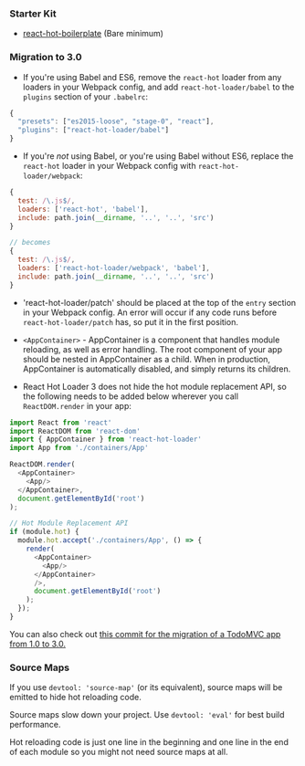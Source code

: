 ### Starter Kit
* [react-hot-boilerplate](https://github.com/gaearon/react-hot-boilerplate) (Bare minimum)

### Migration to 3.0
- If you're using Babel and ES6, remove the `react-hot` loader from any loaders in your Webpack config, and add `react-hot-loader/babel` to the `plugins` section of your `.babelrc`:

```js
{
  "presets": ["es2015-loose", "stage-0", "react"],
  "plugins": ["react-hot-loader/babel"]
}
```

- If you're *not* using Babel, or you're using Babel without ES6, replace the `react-hot` loader in your Webpack config with `react-hot-loader/webpack`:

```js
{
  test: /\.js$/,
  loaders: ['react-hot', 'babel'],
  include: path.join(__dirname, '..', '..', 'src')
}

// becomes
{
  test: /\.js$/,
  loaders: ['react-hot-loader/webpack', 'babel'],
  include: path.join(__dirname, '..', '..', 'src')
}
```

- 'react-hot-loader/patch' should be placed at the top of the `entry` section in your Webpack config.  An error will occur if any code runs before `react-hot-loader/patch` has, so put it in the first position.

- `<AppContainer>` - AppContainer is a component that handles module reloading, as well as error handling.  The root component of your app should be nested in AppContainer as a child.  When in production, AppContainer is automatically disabled, and simply returns its children.

- React Hot Loader 3 does not hide the hot module replacement API, so the following needs to be added below wherever you call `ReactDOM.render` in your app:

```js
import React from 'react'
import ReactDOM from 'react-dom'
import { AppContainer } from 'react-hot-loader'
import App from './containers/App'

ReactDOM.render(
  <AppContainer>
    <App/>
  </AppContainer>,
  document.getElementById('root')
);

// Hot Module Replacement API
if (module.hot) {
  module.hot.accept('./containers/App', () => {
    render(
      <AppContainer>
        <App/>
      </AppContainer>
      />,
      document.getElementById('root')
    );
  });
}
```

You can also check out [this commit for the migration of a TodoMVC app from 1.0 to 3.0.](https://github.com/gaearon/redux-devtools/commit/64f58b7010a1b2a71ad16716eb37ac1031f93915)

### Source Maps

If you use `devtool: 'source-map'` (or its equivalent), source maps will be emitted to hide hot reloading code.

Source maps slow down your project. Use `devtool: 'eval'` for best build performance.

Hot reloading code is just one line in the beginning and one line in the end of each module so you might not need source maps at all.
